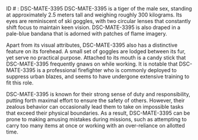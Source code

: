 ID # : DSC-MATE-3395
DSC-MATE-3395 is a tiger of the male sex, standing at approximately 2.5 meters tall and weighing roughly 300 kilograms. Its eyes are reminiscent of ski goggles, with two circular lenses that constantly shift focus to maintain keen vision. DSC-MATE-3395 is also draped in a pale-blue bandana that is adorned with patches of flame imagery. 

Apart from its visual attributes, DSC-MATE-3395 also has a distinctive feature on its forehead. A small set of goggles are lodged between its fur, yet serve no practical purpose. Attached to its mouth is a candy stick that DSC-MATE-3395 frequently gnaws on while working. It is notable that DSC-MATE-3395 is a professional firefighter who is commonly deployed to suppress urban blazes, and seems to have undergone extensive training to fit this role.

DSC-MATE-3395 is known for their strong sense of duty and responsibility, putting forth maximal effort to ensure the safety of others. However, their zealous behavior can occasionally lead them to take on impossible tasks that exceed their physical boundaries. As a result, DSC-MATE-3395 can be prone to making amusing mistakes during missions, such as attempting to carry too many items at once or working with an over-reliance on allotted time.